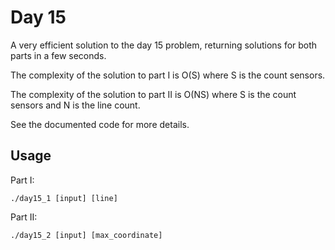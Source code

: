 # Day 15

A very efficient solution to the day 15 problem, returning solutions for both
parts in a few seconds.

The complexity of the solution to part I is O(S) where S is the count sensors.

The complexity of the solution to part II is O(NS) where S is the count sensors
and N is the line count.

See the documented code for more details.

## Usage

Part I:
```
./day15_1 [input] [line]
```

Part II:
```
./day15_2 [input] [max_coordinate]
```

